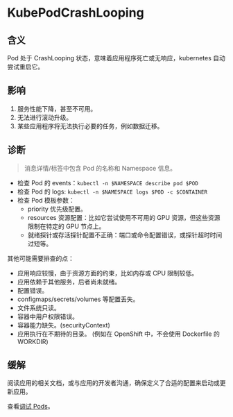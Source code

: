 
# KubePodCrashLooping

## 含义

Pod 处于 CrashLooping 状态，意味着应用程序死亡或无响应，kubernetes 自动尝试重启它。

## 影响

1. 服务性能下降，甚至不可用。
2. 无法进行滚动升级。
3. 某些应用程序将无法执行必要的任务，例如数据迁移。

## 诊断

> 消息详情/标签中包含 Pod 的名称和 Namespace 信息。

- 检查 Pod 的 events：`kubectl -n $NAMESPACE describe pod $POD`
- 检查 Pod 的 logs: `kubectl -n $NAMESPACE logs $POD -c $CONTAINER`
- 检查 Pod 模板参数：
    - priority 优先级配置。
    - resources 资源配置：比如它尝试使用不可用的 GPU 资源，但这些资源限制在特定的 GPU 节点上。
    - 就绪探针或存活探针配置不正确：端口或命令配置错误，或探针超时时间过短等。

其他可能需要排查的点：

- 应用响应较慢，由于资源方面的约束，比如内存或 CPU 限制较低。
- 应用依赖于其他服务，后者尚未就绪。
- 配置错误。
- configmaps/secrets/volumes 等配置丢失。
- 文件系统只读。
- 容器中用户权限错误。
- 容器能力缺失。(securityContext)
- 应用执行在不期待的目录。 (例如在 OpenShift 中，不会使用 Dockerfile 的 WORKDIR)

## 缓解

阅读应用的相关文档，或与应用的开发者沟通，确保定义了合适的配置来启动或更新应用。

查看[调试 Pods](https://kubernetes.io/zh-cn/docs/tasks/debug/debug-application/debug-pods/)。